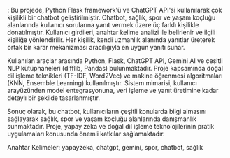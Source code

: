 : Bu projede, Python Flask framework'ü ve ChatGPT API'si kullanılarak çok kişilikli bir chatbot geliştirilmiştir. Chatbot, sağlık, spor ve yaşam koçluğu alanlarında kullanıcı sorularına yanıt vermek üzere üç farklı kişilikle donatılmıştır. Kullanıcı girdileri, anahtar kelime analizi ile belirlenir ve ilgili kişiliğe yönlendirilir. Her kişilik, kendi uzmanlık alanında yanıtlar üreterek ortak bir karar mekanizması aracılığıyla en uygun yanıtı sunar.

Kullanılan araçlar arasında Python, Flask, ChatGPT API, Gemini AI ve çeşitli NLP kütüphaneleri (difflib, Pandas) bulunmaktadır. Proje kapsamında doğal dil işleme teknikleri (TF-IDF, Word2Vec) ve makine öğrenmesi algoritmaları (KNN, Ensemble Learning) kullanılmıştır. Sistem mimarisi, kullanıcı arayüzünden model entegrasyonuna, veri işleme ve yanıt üretimine kadar detaylı bir şekilde tasarlanmıştır.

Sonuç olarak, bu chatbot, kullanıcıların çeşitli konularda bilgi almasını sağlayarak sağlık, spor ve yaşam koçluğu alanlarında danışmanlık sunmaktadır. Proje, yapay zeka ve doğal dil işleme teknolojilerinin pratik uygulamaları konusunda önemli katkılar sağlamaktadır.

Anahtar Kelimeler: yapayzeka, chatgpt, gemini, spor, chatbot, sağlık
